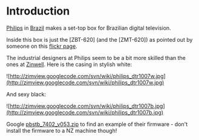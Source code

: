 # Introduction #

[Philips](Philips.md) in [Brazil](Brazil.md) makes a set-top box for Brazilian digital television.

Inside this box is just the [ZBT-620] (and the [ZMT-620]) as pointed out by someone on this [flickr page](http://www.flickr.com/photos/7560942@N04/2466429906/).

The industrial designers at Philips seem to be a bit more skilled than the ones at [Zinwell](Zinwell.md). Here is the casing in stylish white:

![http://zimview.googlecode.com/svn/wiki/philips_dtr1007w.jpg](http://zimview.googlecode.com/svn/wiki/philips_dtr1007w.jpg)


And sexy black:

![http://zimview.googlecode.com/svn/wiki/philips_dtr1007b.jpg](http://zimview.googlecode.com/svn/wiki/philips_dtr1007b.jpg)


Google [pbstb\_7402\_v053.zip](http://www.google.co.nz/search?q=pbstb_7402_v053.zip) to find an example of their firmware - don't install the firmware to a NZ machine though!